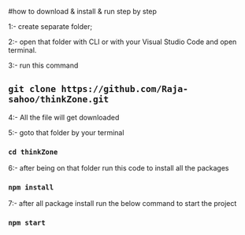 #how to download & install & run step by step

1:- create separate folder;


2:- open that folder with CLI or with your Visual Studio Code and open terminal.


3:- run this command    

## `git clone https://github.com/Raja-sahoo/thinkZone.git`


4:- All the file will get downloaded


5:- goto that folder by your terminal 

### `cd thinkZone`


6:- after being on that folder run this code to install all the packages 

### `npm install`


7:- after all package install run the below command to start the project  

### `npm start`


